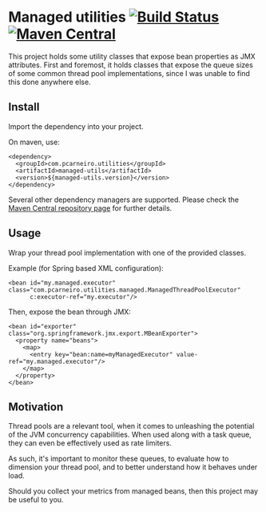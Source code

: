 # Managed utilities [![Build Status](https://travis-ci.org/pedro-carneiro/managed-utils.svg?branch=master)](https://travis-ci.org/pedro-carneiro/managed-utils) [![Maven Central](https://maven-badges.herokuapp.com/maven-central/com.pcarneiro.utilities/managed-utils/badge.svg)](https://maven-badges.herokuapp.com/maven-central/com.pcarneiro.utilities/managed-utils)
This project holds some utility classes that expose bean properties as JMX attributes. First and foremost, it holds classes that expose the queue sizes of some common thread pool implementations, since I was unable to find this done anywhere else.

## Install
Import the dependency into your project.

On maven, use:
```
<dependency>
  <groupId>com.pcarneiro.utilities</groupId>
  <artifactId>managed-utils</artifactId>
  <version>${managed-utils.version}</version>
</dependency>
```

Several other dependency managers are supported. Please check the [Maven Central repository page](https://maven-badges.herokuapp.com/maven-central/com.pcarneiro.utilities/managed-utils) for further details.

## Usage
Wrap your thread pool implementation with one of the provided classes.

Example (for Spring based XML configuration):
```
<bean id="my.managed.executor" class="com.pcarneiro.utilities.managed.ManagedThreadPoolExecutor"
      c:executor-ref="my.executor"/>
```

Then, expose the bean through JMX:
```
<bean id="exporter" class="org.springframework.jmx.export.MBeanExporter">
  <property name="beans">
    <map>
      <entry key="bean:name=myManagedExecutor" value-ref="my.managed.executor"/>
    </map>
  </property>
</bean>
```

## Motivation
Thread pools are a relevant tool, when it comes to unleashing the potential of the JVM concurrency capabilities. When used along with a task queue, they can even be effectively used as rate limiters.

As such, it's important to monitor these queues, to evaluate how to dimension your thread pool, and to better understand how it behaves under load.

Should you collect your metrics from managed beans, then this project may be useful to you.
